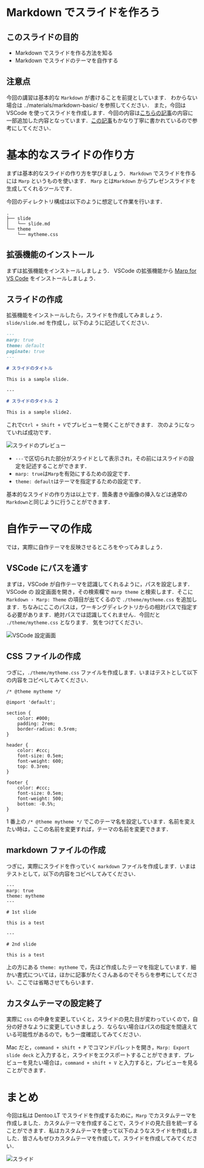 # Markdown でスライドを作ろう

## このスライドの目的

-   Markdown でスライドを作る方法を知る
-   Markdown でスライドのテーマを自作する

## 注意点

今回の講習は基本的な `Markdown` が書けることを前提としています．
わからない場合は ../materials/markdown-basic/ を参照してください．
また，今回は VSCode を使ってスライドを作成します．今回の内容は[こちらの記事](https://zenn.dev/gae/articles/82f826270cb792)の内容に一部追加した内容となっています．[この記事](https://zenn.dev/cota_hu/books/marp-beginner-advanced/viewer/intro)もかなり丁寧に書かれているので参考にしてください．

# 基本的なスライドの作り方

まずは基本的なスライドの作り方を学びましょう．
`Markdown` でスライドを作るには `Marp` というものを使います．
`Marp` とは`Markdown` からプレゼンスライドを生成してくれるツールです．

今回のディレクトリ構成は以下のように想定して作業を行います．

```
.
├── slide
│   └── slide.md
└── theme
    └── mytheme.css
```

## 拡張機能のインストール

まずは拡張機能をインストールしましょう．
VSCode の拡張機能から [Marp for VS Code](https://marketplace.visualstudio.com/items?itemName=marp-team.marp-vscode) をインストールしましょう．

## スライドの作成

拡張機能をインストールしたら，スライドを作成してみましょう．`slide/slide.md` を作成し，以下のように記述してください．

```markdown
---
marp: true
theme: default
paginate: true
---

# スライドのタイトル

This is a sample slide.

---

# スライドのタイトル 2

This is a sample slide2.
```

これで`Ctrl + Shift + V`でプレビューを開くことができます．
次のようになっていれば成功です．

![スライドのプレビュー](./images/slide.png)

-   `---`で区切られた部分がスライドとして表示され，その前にはスライドの設定を記述することができます．
-   `marp: true`は`Marp`を有効にするための設定です．
-   `theme: default`はテーマを指定するための設定です．

基本的なスライドの作り方は以上です．箇条書きや画像の挿入などは通常の`Markdown`と同じように行うことができます．

# 自作テーマの作成

では，実際に自作テーマを反映させるところをやってみましょう．

## VSCode にパスを通す

まずは，VSCode が自作テーマを認識してくれるように，パスを設定します．VSCode の 設定画面を開き，その検索欄で `marp theme` と検索します．そこに `Markdown › Marp: Theme` の項目が出てくるので `./theme/mytheme.css` を追加します．ちなみにここのパスは，ワーキングディレクトリからの相対パスで指定する必要があります．絶対パスでは認識してくれません．今回だと `./theme/mytheme.css` となります． 気をつけてください．

![VSCode 設定画面](./images/vscode.png)

## CSS ファイルの作成

つぎに，`./theme/mytheme.css` ファイルを作成します．いまはテストとして以下の内容をコピペしてみてください．

```css: ./theme/mytheme.css
/* @theme mytheme */

@import 'default';

section {
    color: #000;
    padding: 2rem;
    border-radius: 0.5rem;
}

header {
    color: #ccc;
    font-size: 0.5em;
    font-weight: 600;
    top: 0.3rem;
}

footer {
    color: #ccc;
    font-size: 0.5em;
    font-weight: 500;
    bottom: -0.5%;
}
```

1 番上の `/* @theme mytheme */` でこのテーマ名を設定しています．名前を変えたい時は，ここの名前を変更すれば，テーマの名前を変更できます．

## markdown ファイルの作成

つぎに，実際にスライドを作っていく `markdown` ファイルを作成します．いまはテストとして，以下の内容をコピペしてみてください．

```markdown: ./slide/slide.md
---
marp: true
theme: mytheme
---

# 1st slide

this is a test

---

# 2nd slide

this is a test
```

上の方にある `theme: mytheme` で，先ほど作成したテーマを指定しています．細かい書式については，ほかに記事がたくさんあるのでそちらを参考にしてください．ここでは省略させてもらいます．

## カスタムテーマの設定終了

実際に `css` の中身を変更していくと，スライドの見た目が変わっていくので，自分の好きなように変更していきましょう．ならない場合はパスの指定を間違えている可能性があるので，もう一度確認してみてください．

Mac だと，`command + shift + P` でコマンドパレットを開き，`Marp: Export slide deck` と入力すると，スライドをエクスポートすることができます．プレビューを見たい場合は，`command + shift + V` と入力すると，プレビューを見ることができます．

# まとめ

今回は私は Dentoo.LT でスライドを作成するために，`Marp` でカスタムテーマを作成しました．カスタムテーマを作成することで，スライドの見た目を統一することができます．私はカスタムテーマを使って以下のようなスライドを作成しました．皆さんもぜひカスタムテーマを作成して，スライドを作成してみてください．

![スライド](./images/myslide.png)
